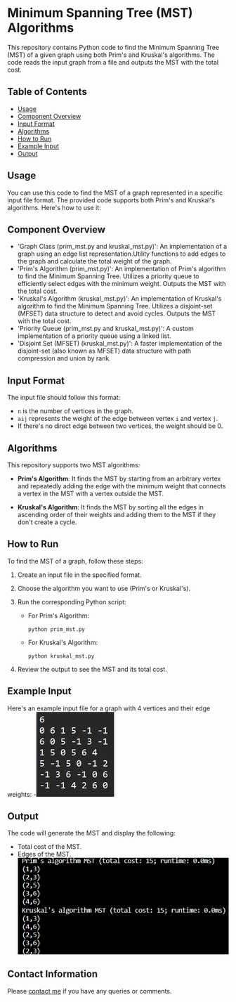 # Minimum Spanning Tree (MST) Algorithms

This repository contains Python code to find the Minimum Spanning Tree (MST) of a given graph using both Prim's and Kruskal's algorithms. The code reads the input graph from a file and outputs the MST with the total cost.


## Table of Contents

- [Usage](#usage)
- [Component Overview](#component-overview)
- [Input Format](#input-format)
- [Algorithms](#algorithms)
- [How to Run](#how-to-run)
- [Example Input](#example-input)
- [Output](#output)


## Usage

You can use this code to find the MST of a graph represented in a specific input file format. The provided code supports both Prim's and Kruskal's algorithms. Here's how to use it:


## Component Overview

- 'Graph Class (prim_mst.py and kruskal_mst.py)': An implementation of a graph using an edge list representation.Utility functions to add edges to the graph and calculate the total weight of the graph.
- 'Prim's Algorithm (prim_mst.py)': An implementation of Prim's algorithm to find the Minimum Spanning Tree. 
Utilizes a priority queue to efficiently select edges with the minimum weight.
Outputs the MST with the total cost.
- 'Kruskal's Algorithm (kruskal_mst.py)': An implementation of Kruskal's algorithm to find the Minimum Spanning Tree.
Utilizes a disjoint-set (MFSET) data structure to detect and avoid cycles.
Outputs the MST with the total cost.
- 'Priority Queue (prim_mst.py and kruskal_mst.py)': A custom implementation of a priority queue using a linked list.
- 'Disjoint Set (MFSET) (kruskal_mst.py)': A faster implementation of the disjoint-set (also known as MFSET) data structure with path compression and union by rank.


## Input Format

The input file should follow this format:

- `n` is the number of vertices in the graph.
- `aij` represents the weight of the edge between vertex `i` and vertex `j`.
- If there's no direct edge between two vertices, the weight should be 0.


## Algorithms

This repository supports two MST algorithms:

- **Prim's Algorithm**: It finds the MST by starting from an arbitrary vertex and repeatedly adding the edge with the minimum weight that connects a vertex in the MST with a vertex outside the MST.

- **Kruskal's Algorithm**: It finds the MST by sorting all the edges in ascending order of their weights and adding them to the MST if they don't create a cycle.


## How to Run

To find the MST of a graph, follow these steps:

1. Create an input file in the specified format.
2. Choose the algorithm you want to use (Prim's or Kruskal's).
3. Run the corresponding Python script:

   - For Prim's Algorithm:
     ```
     python prim_mst.py
     ```

   - For Kruskal's Algorithm:
     ```
     python kruskal_mst.py
     ```

4. Review the output to see the MST and its total cost.

## Example Input

Here's an example input file for a graph with 4 vertices and their edge weights:
-![Alt text](input.png)


## Output

The code will generate the MST and display the following:

- Total cost of the MST.
- Edges of the MST.
![Alt text](output.png)


## Contact Information

Please [contact me](mailto:luckyharrysingh@gmail.com) if you have any queries or comments.
